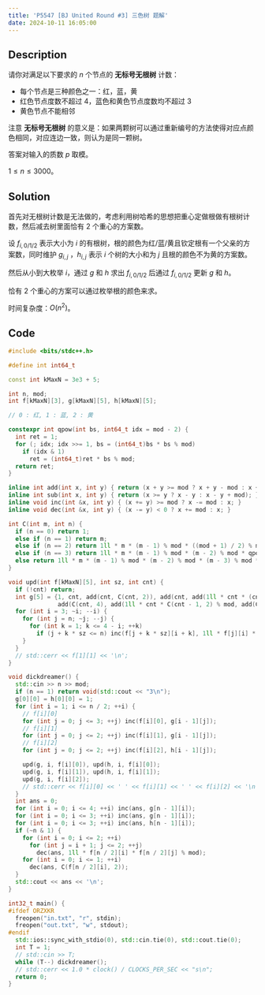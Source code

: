 ```yaml
---
title: 'P5547 [BJ United Round #3] 三色树 题解'
date: 2024-10-11 16:05:00
---
```


## Description

请你对满足以下要求的 $n$ 个节点的 **无标号无根树** 计数： 
 
- 每个节点是三种颜色之一：红，蓝，黄
- 红色节点度数不超过 $4$，蓝色和黄色节点度数均不超过 $3$  
- 黄色节点不能相邻

注意 **无标号无根树** 的意义是：如果两颗树可以通过重新编号的方法使得对应点颜色相同，对应连边一致，则认为是同一颗树。

答案对输入的质数 $p$ 取模。

$1\leq n\leq 3000$。

## Solution

首先对无根树计数是无法做的，考虑利用树哈希的思想把重心定做根做有根树计数，然后减去树里面恰有 $2$ 个重心的方案数。

设 $f_{i,0/1/2}$ 表示大小为 $i$ 的有根树，根的颜色为红/蓝/黄且钦定根有一个父亲的方案数，同时维护 $g_{i,j}$ ，$h_{i,j}$ 表示 $i$ 个树的大小和为 $j$ 且根的颜色不为黄的方案数。

然后从小到大枚举 $i$，通过 $g$ 和 $h$ 求出 $f_{i,0/1/2}$ 后通过 $f_{i,0/1/2}$ 更新 $g$ 和 $h$。

恰有 $2$ 个重心的方案可以通过枚举根的颜色来求。

时间复杂度：$O(n^2)$。

## Code

```cpp
#include <bits/stdc++.h>

#define int int64_t

const int kMaxN = 3e3 + 5;

int n, mod;
int f[kMaxN][3], g[kMaxN][5], h[kMaxN][5];

// 0 : 红, 1 : 蓝, 2 : 黄

constexpr int qpow(int bs, int64_t idx = mod - 2) {
  int ret = 1;
  for (; idx; idx >>= 1, bs = (int64_t)bs * bs % mod)
    if (idx & 1)
      ret = (int64_t)ret * bs % mod;
  return ret;
}

inline int add(int x, int y) { return (x + y >= mod ? x + y - mod : x + y); }
inline int sub(int x, int y) { return (x >= y ? x - y : x - y + mod); }
inline void inc(int &x, int y) { (x += y) >= mod ? x -= mod : x; }
inline void dec(int &x, int y) { (x -= y) < 0 ? x += mod : x; }

int C(int m, int n) {
  if (n == 0) return 1;
  else if (n == 1) return m;
  else if (n == 2) return 1ll * m * (m - 1) % mod * ((mod + 1) / 2) % mod;
  else if (n == 3) return 1ll * m * (m - 1) % mod * (m - 2) % mod * qpow(6) % mod;
  else return 1ll * m * (m - 1) % mod * (m - 2) % mod * (m - 3) % mod * qpow(24) % mod;
}

void upd(int f[kMaxN][5], int sz, int cnt) {
  if (!cnt) return;
  int g[5] = {1, cnt, add(cnt, C(cnt, 2)), add(cnt, add(1ll * cnt * (cnt - 1) % mod, C(cnt, 3))),
              add(C(cnt, 4), add(1ll * cnt * C(cnt - 1, 2) % mod, add(C(cnt, 2), add(1ll * cnt * (cnt - 1) % mod, cnt))))};
  for (int i = 3; ~i; --i) {
    for (int j = n; ~j; --j) {
      for (int k = 1; k <= 4 - i; ++k)
        if (j + k * sz <= n) inc(f[j + k * sz][i + k], 1ll * f[j][i] * g[k] % mod);
    }
  }
  // std::cerr << f[1][1] << '\n';
}

void dickdreamer() {
  std::cin >> n >> mod;
  if (n == 1) return void(std::cout << "3\n");
  g[0][0] = h[0][0] = 1;
  for (int i = 1; i <= n / 2; ++i) {
    // f[i][0]
    for (int j = 0; j <= 3; ++j) inc(f[i][0], g[i - 1][j]);
    // f[i][1]
    for (int j = 0; j <= 2; ++j) inc(f[i][1], g[i - 1][j]);
    // f[i][2]
    for (int j = 0; j <= 2; ++j) inc(f[i][2], h[i - 1][j]);

    upd(g, i, f[i][0]), upd(h, i, f[i][0]);
    upd(g, i, f[i][1]), upd(h, i, f[i][1]);
    upd(g, i, f[i][2]);
    // std::cerr << f[i][0] << ' ' << f[i][1] << ' ' << f[i][2] << '\n';
  }
  int ans = 0;
  for (int i = 0; i <= 4; ++i) inc(ans, g[n - 1][i]);
  for (int i = 0; i <= 3; ++i) inc(ans, g[n - 1][i]);
  for (int i = 0; i <= 3; ++i) inc(ans, h[n - 1][i]);
  if (~n & 1) {
    for (int i = 0; i <= 2; ++i)
      for (int j = i + 1; j <= 2; ++j)
        dec(ans, 1ll * f[n / 2][i] * f[n / 2][j] % mod);
    for (int i = 0; i <= 1; ++i)
      dec(ans, C(f[n / 2][i], 2));
  }
  std::cout << ans << '\n';
}

int32_t main() {
#ifdef ORZXKR
  freopen("in.txt", "r", stdin);
  freopen("out.txt", "w", stdout);
#endif
  std::ios::sync_with_stdio(0), std::cin.tie(0), std::cout.tie(0);
  int T = 1;
  // std::cin >> T;
  while (T--) dickdreamer();
  // std::cerr << 1.0 * clock() / CLOCKS_PER_SEC << "s\n";
  return 0;
}
```